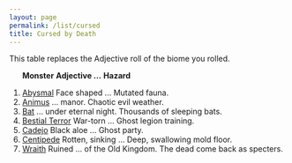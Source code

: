 ```yaml
---
layout: page
permalink: /list/cursed
title: Cursed by Death
---
```


This table replaces the Adjective roll of the biome you rolled.

&nbsp; &nbsp; &nbsp; <span class="a">**Monster**</span> <span class="ee">**Adjective ...**</span> **Hazard**

1. <span class="a">[Abysmal](/monsters/abysmal)</span>  <span class="e">Face shaped ...</span> <span class="d">Mutated fauna.</span> 
1. <span class="a">[Animus](/monsters/animus)</span>  <span class="e"> ... manor. </span> <span class="d">Chaotic evil weather.</span> 
1. <span class="a">[Bat](/monsters/bat)</span>  <span class="e"> ... under eternal night. </span> <span class="d">Thousands of sleeping bats.</span> 
1. <span class="a">[Bestial Terror](/monsters/bestial-terror)</span> <span class="e">War-torn ...</span> <span class="d">Ghost legion training.</span> 
1. <span class="a">[Cadejo](/monsters/cadejo)</span> <span class="e">Black aloe ...</span> <span class="d">Ghost party.</span>
1. <span class="a">[Centipede](/monsters/centipede)</span> <span class="e">Rotten, sinking ...</span> <span class="d">Deep, swallowing mold floor.</span> 
1. <span class="a">[Wraith](/monsters/wraith)</span> <span class="e">Ruined ... of the Old Kingdom.</span> <span class="d">The dead come back as specters.</span> 
